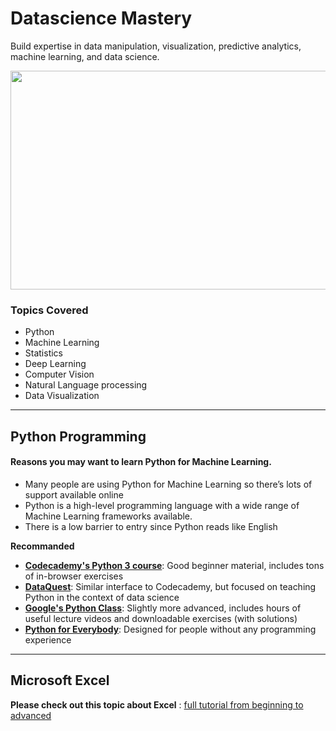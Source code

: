 # Datascience Mastery

Build expertise in data manipulation, visualization, predictive analytics, machine learning, and data science.

<img src="https://www.iimtindia.net/Blog/wp-content/uploads/2021/08/Data-Science-Future-scope.jpg" height=350 width=750>

### Topics Covered

- Python
- Machine Learning
- Statistics
- Deep Learning
- Computer Vision
- Natural Language processing
- Data Visualization

---

## Python Programming

#### Reasons you may want to learn Python for Machine Learning.

- Many people are using Python for Machine Learning so there’s lots of support available online
- Python is a high-level programming language with a wide range of Machine Learning frameworks available.
- There is a low barrier to entry since Python reads like English

**Recommanded**
- **[Codecademy's Python 3 course](https://www.codecademy.com/learn/learn-python-3)**: Good beginner material, includes tons of in-browser exercises
- **[DataQuest](https://dataquest.io/)**: Similar interface to Codecademy, but focused on teaching Python in the context of data science
- **[Google's Python Class](https://developers.google.com/edu/python/)**: Slightly more advanced, includes hours of useful lecture videos and downloadable exercises (with solutions)
- **[Python for Everybody](https://www.coursera.org/specializations/python)**: Designed for people without any programming experience

---
## Microsoft Excel

**Please check out this topic about Excel** : [full tutorial from beginning to advanced](https://edu.gcfglobal.org/en/excel/)
